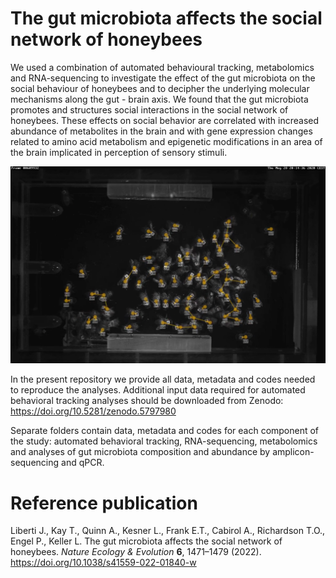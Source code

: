 # The gut microbiota affects the social network of honeybees

We used a combination of automated behavioural tracking, metabolomics and RNA-sequencing to investigate the effect of the gut microbiota on the social behaviour of honeybees and to decipher the underlying molecular mechanisms along the gut - brain axis. We found that the gut microbiota promotes and structures social interactions in the social network of honeybees. These effects on social behavior are correlated with increased abundance of metabolites in the brain and with gene expression changes related to amino acid metabolism and epigenetic modifications in an area of the brain implicated in perception of sensory stimuli. <br />

![Image of automated behavioral tracking](https://github.com/JoanitoLiberti/The-gut-microbiota-affects-the-social-network-of-honeybees/blob/master/TrackingSystemBees.png)

In the present repository we provide all data, metadata and codes needed to reproduce the analyses. Additional input data required for automated behavioral tracking analyses should be downloaded from Zenodo: https://doi.org/10.5281/zenodo.5797980

Separate folders contain data, metadata and codes for each component of the study: automated behavioral tracking, RNA-sequencing, metabolomics and analyses of gut microbiota composition and abundance by amplicon-sequencing and qPCR.

# Reference publication

Liberti J., Kay T., Quinn A., Kesner L., Frank E.T., Cabirol A., Richardson T.O., Engel P., Keller L. The gut microbiota affects the social network of honeybees. *Nature Ecology & Evolution*  **6**, 1471–1479 (2022). https://doi.org/10.1038/s41559-022-01840-w
